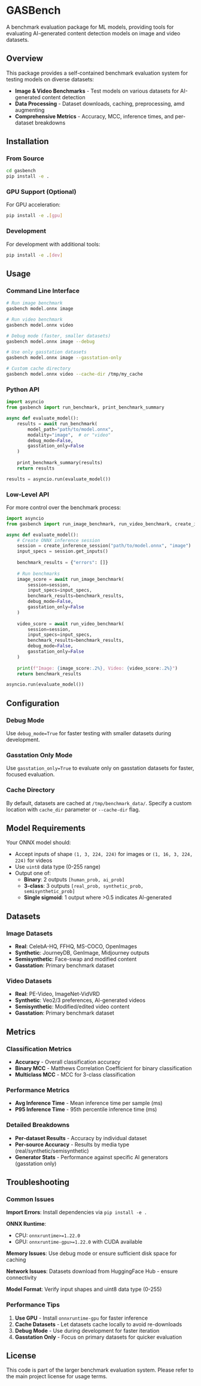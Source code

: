 # GASBench

A benchmark evaluation package for ML models, providing tools for evaluating AI-generated content detection models on image and video datasets.

## Overview

This package provides a self-contained benchmark evaluation system for testing models on diverse datasets:

- **Image & Video Benchmarks** - Test models on various datasets for AI-generated content detection
- **Data Processing** - Dataset downloads, caching,  preprocessing, amd augmenting
- **Comprehensive Metrics** - Accuracy, MCC, inference times, and per-dataset breakdowns

## Installation

### From Source

```bash
cd gasbench
pip install -e .
```

### GPU Support (Optional)

For GPU acceleration:

```bash
pip install -e .[gpu]
```

### Development

For development with additional tools:

```bash
pip install -e .[dev]
```

## Usage

### Command Line Interface

```bash
# Run image benchmark
gasbench model.onnx image

# Run video benchmark
gasbench model.onnx video

# Debug mode (faster, smaller datasets)
gasbench model.onnx image --debug

# Use only gasstation datasets
gasbench model.onnx image --gasstation-only

# Custom cache directory
gasbench model.onnx video --cache-dir /tmp/my_cache
```

### Python API

```python
import asyncio
from gasbench import run_benchmark, print_benchmark_summary

async def evaluate_model():
    results = await run_benchmark(
        model_path="path/to/model.onnx",
        modality="image",  # or "video"
        debug_mode=False,
        gasstation_only=False
    )
    
    print_benchmark_summary(results)
    return results

results = asyncio.run(evaluate_model())
```

### Low-Level API

For more control over the benchmark process:

```python
import asyncio
from gasbench import run_image_benchmark, run_video_benchmark, create_inference_session

async def evaluate_model():
    # Create ONNX inference session
    session = create_inference_session("path/to/model.onnx", "image")
    input_specs = session.get_inputs()
    
    benchmark_results = {"errors": []}
    
    # Run benchmarks
    image_score = await run_image_benchmark(
        session=session,
        input_specs=input_specs,
        benchmark_results=benchmark_results,
        debug_mode=False,
        gasstation_only=False
    )
    
    video_score = await run_video_benchmark(
        session=session,
        input_specs=input_specs,
        benchmark_results=benchmark_results,
        debug_mode=False,
        gasstation_only=False
    )
    
    print(f"Image: {image_score:.2%}, Video: {video_score:.2%}")
    return benchmark_results

asyncio.run(evaluate_model())
```

## Configuration

### Debug Mode

Use `debug_mode=True` for faster testing with smaller datasets during development.

### Gasstation Only Mode

Use `gasstation_only=True` to evaluate only on gasstation datasets for faster, focused evaluation.

### Cache Directory

By default, datasets are cached at `/tmp/benchmark_data/`. Specify a custom location with `cache_dir` parameter or `--cache-dir` flag.

## Model Requirements

Your ONNX model should:
- Accept inputs of shape `(1, 3, 224, 224)` for images or `(1, 16, 3, 224, 224)` for videos
- Use `uint8` data type (0-255 range)
- Output one of:
  - **Binary**: 2 outputs `[human_prob, ai_prob]`
  - **3-class**: 3 outputs `[real_prob, synthetic_prob, semisynthetic_prob]`
  - **Single sigmoid**: 1 output where >0.5 indicates AI-generated

## Datasets

### Image Datasets
- **Real**: CelebA-HQ, FFHQ, MS-COCO, OpenImages
- **Synthetic**: JourneyDB, GenImage, Midjourney outputs
- **Semisynthetic**: Face-swap and modified content
- **Gasstation**: Primary benchmark dataset

### Video Datasets
- **Real**: PE-Video, ImageNet-VidVRD
- **Synthetic**: Veo2/3 preferences, AI-generated videos
- **Semisynthetic**: Modified/edited video content
- **Gasstation**: Primary benchmark dataset

## Metrics

### Classification Metrics
- **Accuracy** - Overall classification accuracy
- **Binary MCC** - Matthews Correlation Coefficient for binary classification
- **Multiclass MCC** - MCC for 3-class classification

### Performance Metrics
- **Avg Inference Time** - Mean inference time per sample (ms)
- **P95 Inference Time** - 95th percentile inference time (ms)

### Detailed Breakdowns
- **Per-dataset Results** - Accuracy by individual dataset
- **Per-source Accuracy** - Results by media type (real/synthetic/semisynthetic)
- **Generator Stats** - Performance against specific AI generators (gasstation only)

## Troubleshooting

### Common Issues

**Import Errors**: Install dependencies via `pip install -e .`

**ONNX Runtime**:
- CPU: `onnxruntime>=1.22.0`
- GPU: `onnxruntime-gpu>=1.22.0` with CUDA available

**Memory Issues**: Use debug mode or ensure sufficient disk space for caching

**Network Issues**: Datasets download from HuggingFace Hub - ensure connectivity

**Model Format**: Verify input shapes and uint8 data type (0-255)

### Performance Tips

1. **Use GPU** - Install `onnxruntime-gpu` for faster inference
2. **Cache Datasets** - Let datasets cache locally to avoid re-downloads
3. **Debug Mode** - Use during development for faster iteration
4. **Gasstation Only** - Focus on primary datasets for quicker evaluation

## License

This code is part of the larger benchmark evaluation system. Please refer to the main project license for usage terms.
